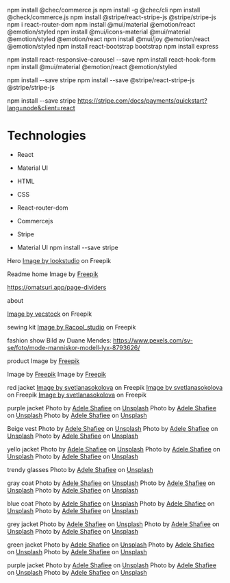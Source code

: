 npm install @chec/commerce.js
npm install -g @chec/cli
npm install @check/commerce.js
npm install @stripe/react-stripe-js @stripe/stripe-js
npm i react-router-dom
npm install @mui/material @emotion/react @emotion/styled
npm install @mui/icons-material @mui/material @emotion/styled @emotion/react
npm install @mui/joy @emotion/react @emotion/styled
npm install react-bootstrap bootstrap
npm install express

npm install react-responsive-carousel --save
npm install react-hook-form
npm install @mui/material @emotion/react @emotion/styled

npm install --save stripe
npm install --save @stripe/react-stripe-js @stripe/stripe-js

npm install --save stripe
https://stripe.com/docs/payments/quickstart?lang=node&client=react

# Technologies

- React
- Material UI
- HTML
- CSS

- React-router-dom
- Commercejs
- Stripe
- Material UI
  npm install --save stripe

Hero
<a href="https://www.freepik.com/free-photo/cute-young-girl-with-dark-wavy-hairstyle-bright-makeup-silk-dress-black-jacket-holding-sunglasses-hands-looking-away-against-beige-building-wall_16179727.htm#query=fashionmodel&position=1&from_view=search&track=ais?log-in=google">Image by lookstudio</a> on Freepik

Readme home
Image by <a href="https://www.freepik.com/free-photo/fast-fashion-vs-slow-sustainable-fashion_19533990.htm#&position=6&from_view=collections">Freepik</a>

https://omatsuri.app/page-dividers

about

<a href="https://www.freepik.com/free-photo/fashionable-boutique-owner-measures-dress-black-white-studio-generated-by-ai_41041091.htm#query=fashion&position=1&from_view=search&track=sph">Image by vecstock</a> on Freepik

sewing kit
<a href="https://www.freepik.com/free-photo/sewing-kit-with-cotton-threads-top-view_8487851.htm#query=measuring%20tape%20fashion&position=3&from_view=search&track=ais">Image by Racool_studio</a> on Freepik

fashion show
Bild av Duane Mendes: https://www.pexels.com/sv-se/foto/mode-manniskor-modell-lyx-8793626/

product
Image by <a href="https://www.freepik.com/free-photo/young-japanese-woman-portrait-sitting-chair_12707326.htm#&position=39&from_view=collections">Freepik</a>

Image by <a href="https://www.freepik.com/free-photo/portrait-young-japanese-woman-with-jacket_12707348.htm#&position=3&from_view=collections">Freepik</a>
Image by <a href="https://www.freepik.com/free-photo/portrait-young-japanese-woman-with-jacket_12707342.htm#&position=4&from_view=collections">Freepik</a>

red jacket
<a href="https://www.freepik.com/free-photo/fashionable-model-stylish-hat-red-coat-boots-posing-white-wall-studio_18218889.htm#&position=25&from_view=collections">Image by svetlanasokolova</a> on Freepik
<a href="https://www.freepik.com/free-photo/stylish-european-brunette-woman-red-coat-black-hat-posing-white-wall_18218914.htm#&position=27&from_view=collections">Image by svetlanasokolova</a> on Freepik
<a href="https://www.freepik.com/free-photo/stylish-european-brunette-woman-red-coat-black-hat-posing-white-wall_18218862.htm#&position=5&from_view=collections">Image by svetlanasokolova</a> on Freepik

purple jacket
Photo by <a href="https://unsplash.com/@adeleshafiee?utm_source=unsplash&utm_medium=referral&utm_content=creditCopyText">Adele Shafiee</a> on <a href="https://unsplash.com/photos/S65-iaG2lC0?utm_source=unsplash&utm_medium=referral&utm_content=creditCopyText">Unsplash</a>
Photo by <a href="https://unsplash.com/@adeleshafiee?utm_source=unsplash&utm_medium=referral&utm_content=creditCopyText">Adele Shafiee</a> on <a href="https://unsplash.com/photos/VK56DfpBW2o?utm_source=unsplash&utm_medium=referral&utm_content=creditCopyText">Unsplash</a>
Photo by <a href="https://unsplash.com/@adeleshafiee?utm_source=unsplash&utm_medium=referral&utm_content=creditCopyText">Adele Shafiee</a> on <a href="https://unsplash.com/photos/B7y78fhsoTY?utm_source=unsplash&utm_medium=referral&utm_content=creditCopyText">Unsplash</a>

Beige vest
Photo by <a href="https://unsplash.com/@adeleshafiee?utm_source=unsplash&utm_medium=referral&utm_content=creditCopyText">Adele Shafiee</a> on <a href="https://unsplash.com/photos/IlkDfFGyndw?utm_source=unsplash&utm_medium=referral&utm_content=creditCopyText">Unsplash</a>
Photo by <a href="https://unsplash.com/@adeleshafiee?utm_source=unsplash&utm_medium=referral&utm_content=creditCopyText">Adele Shafiee</a> on <a href="https://unsplash.com/photos/Mw6KEgEXNs0?utm_source=unsplash&utm_medium=referral&utm_content=creditCopyText">Unsplash</a>
Photo by <a href="https://unsplash.com/@adeleshafiee?utm_source=unsplash&utm_medium=referral&utm_content=creditCopyText">Adele Shafiee</a> on <a href="https://unsplash.com/photos/pMzY1eX9K7g?utm_source=unsplash&utm_medium=referral&utm_content=creditCopyText">Unsplash</a>

yello jacket
Photo by <a href="https://unsplash.com/@adeleshafiee?utm_source=unsplash&utm_medium=referral&utm_content=creditCopyText">Adele Shafiee</a> on <a href="https://unsplash.com/@frirsta/likes?utm_source=unsplash&utm_medium=referral&utm_content=creditCopyText">Unsplash</a>
Photo by <a href="https://unsplash.com/@adeleshafiee?utm_source=unsplash&utm_medium=referral&utm_content=creditCopyText">Adele Shafiee</a> on <a href="https://unsplash.com/photos/b-fzW8mJR_k?utm_source=unsplash&utm_medium=referral&utm_content=creditCopyText">Unsplash</a>
Photo by <a href="https://unsplash.com/@adeleshafiee?utm_source=unsplash&utm_medium=referral&utm_content=creditCopyText">Adele Shafiee</a> on <a href="https://unsplash.com/photos/i3BpYPMwKiM?utm_source=unsplash&utm_medium=referral&utm_content=creditCopyText">Unsplash</a>

trendy glasses
Photo by <a href="https://unsplash.com/@adeleshafiee?utm_source=unsplash&utm_medium=referral&utm_content=creditCopyText">Adele Shafiee</a> on <a href="https://unsplash.com/photos/3zDWVLglv7g?utm_source=unsplash&utm_medium=referral&utm_content=creditCopyText">Unsplash</a>

gray coat
Photo by <a href="https://unsplash.com/@adeleshafiee?utm_source=unsplash&utm_medium=referral&utm_content=creditCopyText">Adele Shafiee</a> on <a href="https://unsplash.com/photos/pv6oYcKcxlI?utm_source=unsplash&utm_medium=referral&utm_content=creditCopyText">Unsplash</a>
Photo by <a href="https://unsplash.com/@adeleshafiee?utm_source=unsplash&utm_medium=referral&utm_content=creditCopyText">Adele Shafiee</a> on <a href="https://unsplash.com/photos/5B-dLR8jmOI?utm_source=unsplash&utm_medium=referral&utm_content=creditCopyText">Unsplash</a>
Photo by <a href="https://unsplash.com/@adeleshafiee?utm_source=unsplash&utm_medium=referral&utm_content=creditCopyText">Adele Shafiee</a> on <a href="https://unsplash.com/photos/pv6oYcKcxlI?utm_source=unsplash&utm_medium=referral&utm_content=creditCopyText">Unsplash</a>

blue coat
Photo by <a href="https://unsplash.com/@adeleshafiee?utm_source=unsplash&utm_medium=referral&utm_content=creditCopyText">Adele Shafiee</a> on <a href="https://unsplash.com/photos/TUKlsiMSneE?utm_source=unsplash&utm_medium=referral&utm_content=creditCopyText">Unsplash</a>
Photo by <a href="https://unsplash.com/@adeleshafiee?utm_source=unsplash&utm_medium=referral&utm_content=creditCopyText">Adele Shafiee</a> on <a href="https://unsplash.com/photos/OwzTmNxn1WU?utm_source=unsplash&utm_medium=referral&utm_content=creditCopyText">Unsplash</a>
Photo by <a href="https://unsplash.com/@adeleshafiee?utm_source=unsplash&utm_medium=referral&utm_content=creditCopyText">Adele Shafiee</a> on <a href="https://unsplash.com/photos/MF3e6wwu3VY?utm_source=unsplash&utm_medium=referral&utm_content=creditCopyText">Unsplash</a>

grey jacket
Photo by <a href="https://unsplash.com/@adeleshafiee?utm_source=unsplash&utm_medium=referral&utm_content=creditCopyText">Adele Shafiee</a> on <a href="https://unsplash.com/photos/jJczZBa0MBc?utm_source=unsplash&utm_medium=referral&utm_content=creditCopyText">Unsplash</a>
Photo by <a href="https://unsplash.com/@adeleshafiee?utm_source=unsplash&utm_medium=referral&utm_content=creditCopyText">Adele Shafiee</a> on <a href="https://unsplash.com/photos/eXjs5Lznx_o?utm_source=unsplash&utm_medium=referral&utm_content=creditCopyText">Unsplash</a>
Photo by <a href="https://unsplash.com/@adeleshafiee?utm_source=unsplash&utm_medium=referral&utm_content=creditCopyText">Adele Shafiee</a> on <a href="https://unsplash.com/photos/VxH3_ZYKvhI?utm_source=unsplash&utm_medium=referral&utm_content=creditCopyText">Unsplash</a>

green jacket
Photo by <a href="https://unsplash.com/@adeleshafiee?utm_source=unsplash&utm_medium=referral&utm_content=creditCopyText">Adele Shafiee</a> on <a href="https://unsplash.com/photos/pqJG8cMUumQ?utm_source=unsplash&utm_medium=referral&utm_content=creditCopyText">Unsplash</a>
Photo by <a href="https://unsplash.com/@adeleshafiee?utm_source=unsplash&utm_medium=referral&utm_content=creditCopyText">Adele Shafiee</a> on <a href="https://unsplash.com/photos/3A9Ivw03Dgg?utm_source=unsplash&utm_medium=referral&utm_content=creditCopyText">Unsplash</a>
Photo by <a href="https://unsplash.com/@adeleshafiee?utm_source=unsplash&utm_medium=referral&utm_content=creditCopyText">Adele Shafiee</a> on <a href="https://unsplash.com/photos/3WCNW3veV7E?utm_source=unsplash&utm_medium=referral&utm_content=creditCopyText">Unsplash</a>

purple jacket
Photo by <a href="https://unsplash.com/@adeleshafiee?utm_source=unsplash&utm_medium=referral&utm_content=creditCopyText">Adele Shafiee</a> on <a href="https://unsplash.com/photos/T5ut0wuL0O8?utm_source=unsplash&utm_medium=referral&utm_content=creditCopyText">Unsplash</a>
Photo by <a href="https://unsplash.com/@adeleshafiee?utm_source=unsplash&utm_medium=referral&utm_content=creditCopyText">Adele Shafiee</a> on <a href="https://unsplash.com/photos/AYN-kdlk6Tg?utm_source=unsplash&utm_medium=referral&utm_content=creditCopyText">Unsplash</a>
Photo by <a href="https://unsplash.com/@adeleshafiee?utm_source=unsplash&utm_medium=referral&utm_content=creditCopyText">Adele Shafiee</a> on <a href="https://unsplash.com/photos/vagr_XT9Cms?utm_source=unsplash&utm_medium=referral&utm_content=creditCopyText">Unsplash</a>
